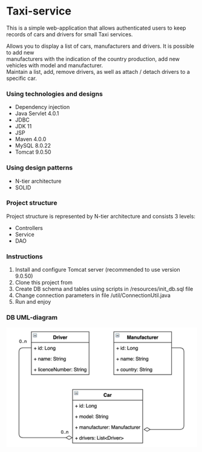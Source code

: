 # Taxi-service

This is a simple web-application that allows authenticated users to keep records of cars and drivers for small Taxi services.

Allows you to display a list of cars, manufacturers and drivers. It is possible to add new  
manufacturers with the indication of the country production, add new vehicles with model and manufacturer.   
Maintain a list, add, remove drivers, as well as attach / detach drivers to a specific car.

### Using technologies and designs
* Dependency injection
* Java Servlet 4.0.1
* JDBC
* JDK 11
* JSP
* Maven 4.0.0
* MySQL 8.0.22
* Tomcat 9.0.50

### Using design patterns
* N-tier architecture
* SOLID

### Project structure
Project structure is represented by N-tier architecture and consists 3 levels:
* Controllers
* Service
* DAO

### Instructions
1. Install and configure Tomcat server (recommended to use version 9.0.50)
2. Clone this project from
3. Create DB schema and tables using scripts in /resources/init_db.sql file
4. Change connection parameters in file /util/ConnectionUtil.java
5. Run and enjoy

### DB UML-diagram
![whole schema_1](DB_UML_diagram.jpg)